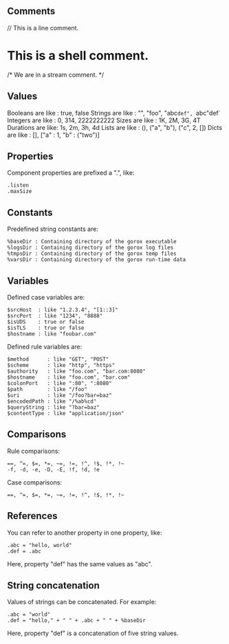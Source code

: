 Comments
--------

  // This is a line comment.
  # This is a shell comment.
  /*
    We are in
	a stream comment.
  */

Values
------

  Booleans are like : true, false
  Strings are like  : "", "foo", "abc`def", `abc"def`
  Integers are like : 0, 314, 2222222222
  Sizes are like    : 1K, 2M, 3G, 4T
  Durations are like: 1s, 2m, 3h, 4d
  Lists are like    : (), ("a", "b"), ("c", 2, [])
  Dicts are like    : [], ["a" : 1, "b" : ("two")]

Properties
----------

  Component properties are prefixed a ".", like:

    .listen
    .maxSize

Constants
---------

  Predefined string constants are:

    %baseDir : Containing directory of the gorox executable
    %logsDir : Containing directory of the gorox log files
    %tmpsDir : Containing directory of the gorox temp files
    %varsDir : Containing directory of the gorox run-time data

Variables
---------

  Defined case variables are:

    $srcHost  : like "1.2.3.4", "[1::3]"
    $srcPort  : like "1234", "8888"
    $isUDS    : true or false
    $isTLS    : true or false
    $hostname : like "foobar.com"

  Defined rule variables are:

    $method      : like "GET", "POST"
    $scheme      : like "http", "https"
    $authority   : like "foo.com", "bar.com:8080"
    $hostname    : like "foo.com", "bar.com"
    $colonPort   : like ":80", ":8080"
    $path        : like "/foo"
    $uri         : like "/foo?bar=baz"
    $encodedPath : like "/%ab%cd"
    $queryString : like "?bar=baz"
    $contentType : like "application/json"

Comparisons
-----------

  Rule comparisons:

    ==, ^=, $=, *=, ~=, !=, !^, !$, !*, !~
    -f, -d, -e, -D, -E, !f, !d, !e

  Case comparisons:

    ==, ^=, $=, *=, ~=, !=, !^, !$, !*, !~

References
----------

  You can refer to another property in one property, like:

    .abc = "hello, world"
    .def = .abc

  Here, property "def" has the same values as "abc".

String concatenation
--------------------

  Values of strings can be concatenated. For example:

    .abc = "world"
    .def = "hello," + " " + .abc + " " + %baseDir

  Here, property "def" is a concatenation of five string values.
